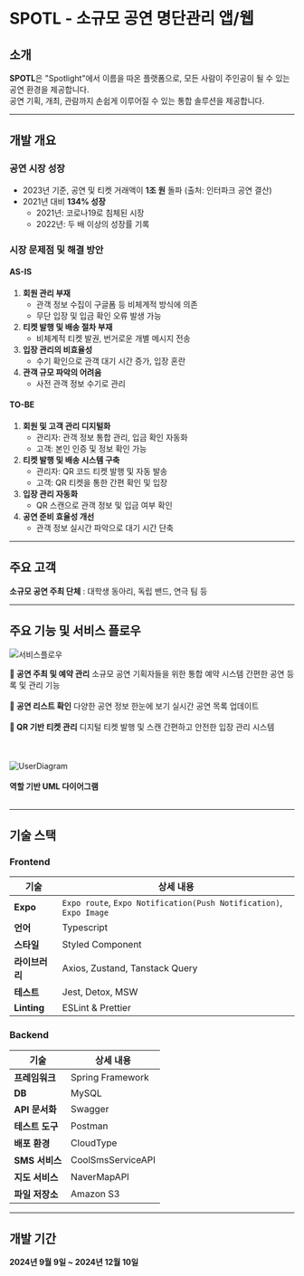 # SPOTL - 소규모 공연 명단관리 앱/웹

## 소개
**SPOTL**은 "Spotlight"에서 이름을 따온 플랫폼으로, 모든 사람이 주인공이 될 수 있는 공연 환경을 제공합니다.  
공연 기획, 개최, 관람까지 손쉽게 이루어질 수 있는 통합 솔루션을 제공합니다.

---

## 개발 개요

### 공연 시장 성장
- 2023년 기준, 공연 및 티켓 거래액이 **1조 원** 돌파 (출처: 인터파크 공연 결산)
- 2021년 대비 **134% 성장**  
  - 2021년: 코로나19로 침체된 시장  
  - 2022년: 두 배 이상의 성장률 기록  

### 시장 문제점 및 해결 방안
#### **AS-IS**  
1. **회원 관리 부재**  
   - 관객 정보 수집이 구글폼 등 비체계적 방식에 의존
   - 무단 입장 및 입금 확인 오류 발생 가능  
2. **티켓 발행 및 배송 절차 부재**  
   - 비체계적 티켓 발권, 번거로운 개별 메시지 전송  
3. **입장 관리의 비효율성**  
   - 수기 확인으로 관객 대기 시간 증가, 입장 혼란  
4. **관객 규모 파악의 어려움**  
   - 사전 관객 정보 수기로 관리  

#### **TO-BE**  
1. **회원 및 고객 관리 디지털화**  
   - 관리자: 관객 정보 통합 관리, 입금 확인 자동화  
   - 고객: 본인 인증 및 정보 확인 가능  
2. **티켓 발행 및 배송 시스템 구축**  
   - 관리자: QR 코드 티켓 발행 및 자동 발송  
   - 고객: QR 티켓을 통한 간편 확인 및 입장  
3. **입장 관리 자동화**  
   - QR 스캔으로 관객 정보 및 입금 여부 확인  
4. **공연 준비 효율성 개선**  
   - 관객 정보 실시간 파악으로 대기 시간 단축  

---

## 주요 고객
 **소규모 공연 주최 단체** : 대학생 동아리, 독립 밴드, 연극 팀 등  

---

## 주요 기능 및 서비스 플로우
![서비스플로우](https://github.com/user-attachments/assets/72bf1865-5b92-4175-a31c-75de5f27ae59)

**📅 공연 주최 및 예약 관리**
소규모 공연 기획자들을 위한 통합 예약 시스템
간편한 공연 등록 및 관리 기능
<br/><br/>
**🎫 공연 리스트 확인**
다양한 공연 정보 한눈에 보기
실시간 공연 목록 업데이트
<br/><br/>
**🔐 QR 기반 티켓 관리**
디지털 티켓 발행 및 스캔
간편하고 안전한 입장 관리 시스템
<br/><br/>
<br/><br/>
![UserDiagram](https://github.com/user-attachments/assets/4636fecf-5f09-4581-9101-348ff7185402)
<br/><br/>
 **역할 기반 UML 다이어그램**
<br/><br/>

---

## 기술 스택

### Frontend
| 기술       | 상세 내용                                                                                          |
|------------|---------------------------------------------------------------------------------------------------|
| **Expo**   | `Expo route`, `Expo Notification(Push Notification)`, `Expo Image` |
| **언어**   | Typescript                                                                                       |
| **스타일** | Styled Component                                                                                 |
| **라이브러리** | Axios, Zustand, Tanstack Query                                                                 |
| **테스트** | Jest, Detox, MSW                                                                                 |
| **Linting** | ESLint & Prettier                                                                               |


### Backend
| 기술              | 상세 내용                        |
|-------------------|----------------------------------|
| **프레임워크**     | Spring Framework                |
| **DB**            | MySQL                           |
| **API 문서화**     | Swagger                         |
| **테스트 도구**    | Postman                         |
| **배포 환경**      | CloudType                       |
| **SMS 서비스**     | CoolSmsServiceAPI               |
| **지도 서비스**    | NaverMapAPI                     |
| **파일 저장소**    | Amazon S3                       |

---

## 개발 기간
**2024년 9월 9일 ~ 2024년 12월 10일**
